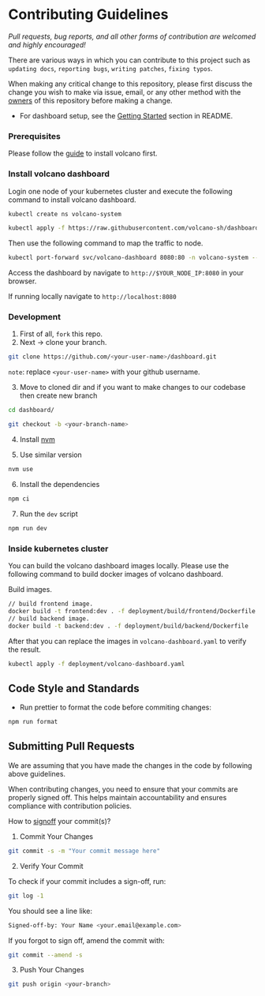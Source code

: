 # Contributing Guidelines

_Pull requests, bug reports, and all other forms of contribution are welcomed and highly encouraged!_

There are various ways in which you can contribute to this project such as `updating docs`, `reporting bugs`, `writing patches`, `fixing typos`.

When making any critical change to this repository, please first discuss the change you wish to make via issue, email, or any other method with the [owners](https://github.com/volcano-sh/dashboard/blob/main/OWNERS) of this repository before making a change.

- For dashboard setup, see the [Getting Started](./README.md#getting-started) section in README.

### Prerequisites

Please follow the [guide](https://github.com/volcano-sh/volcano#quick-start-guide) to install volcano first.

### Install volcano dashboard

Login one node of your kubernetes cluster and execute the following command to install volcano dashboard.

```bash
kubectl create ns volcano-system

kubectl apply -f https://raw.githubusercontent.com/volcano-sh/dashboard/main/deployment/volcano-dashboard.yaml
```

Then use the following command to map the traffic to node.

```bash
kubectl port-forward svc/volcano-dashboard 8080:80 -n volcano-system --address 0.0.0.0
```

Access the dashboard by navigate to `http://$YOUR_NODE_IP:8080` in your browser.

If running locally navigate to `http://localhost:8080`

### Development

1. First of all, `fork` this repo.
2. Next -> clone your branch.

```bash
git clone https://github.com/<your-user-name>/dashboard.git
```

`note`: replace `<your-user-name>` with your github username.

3. Move to cloned dir and if you want to make changes to our codebase then create new branch

```bash
cd dashboard/

git checkout -b <your-branch-name>
```

4. Install [nvm](https://github.com/nvm-sh/nvm?tab=readme-ov-file#install--update-script)

5. Use similar version

```bash
nvm use
```

6. Install the dependencies

```bash
npm ci
```

7. Run the `dev` script

```bash
npm run dev
```

### Inside kubernetes cluster

You can build the volcano dashboard images locally. Please use the following command to build docker images of volcano dashboard.

Build images.

```bash
// build frontend image.
docker build -t frontend:dev . -f deployment/build/frontend/Dockerfile
// build backend image.
docker build -t backend:dev . -f deployment/build/backend/Dockerfile
```

After that you can replace the images in `volcano-dashboard.yaml` to verify the result.

```bash
kubectl apply -f deployment/volcano-dashboard.yaml
```

## Code Style and Standards

- Run prettier to format the code before commiting changes:

```bash
npm run format
```

## Submitting Pull Requests

We are assuming that you have made the changes in the code by following above guidelines.

When contributing changes, you need to ensure that your commits are properly signed off. This helps maintain accountability and ensures compliance with contribution policies.

How to [signoff](https://git-scm.com/docs/git-commit#Documentation/git-commit.txt--s) your commit(s)?

1. Commit Your Changes

```bash
git commit -s -m "Your commit message here"
```

2. Verify Your Commit

To check if your commit includes a sign-off, run:

```bash
git log -1
```

You should see a line like:

```bash
Signed-off-by: Your Name <your.email@example.com>
```

If you forgot to sign off, amend the commit with:

```bash
git commit --amend -s
```

3. Push Your Changes

```bash
git push origin <your-branch>
```
